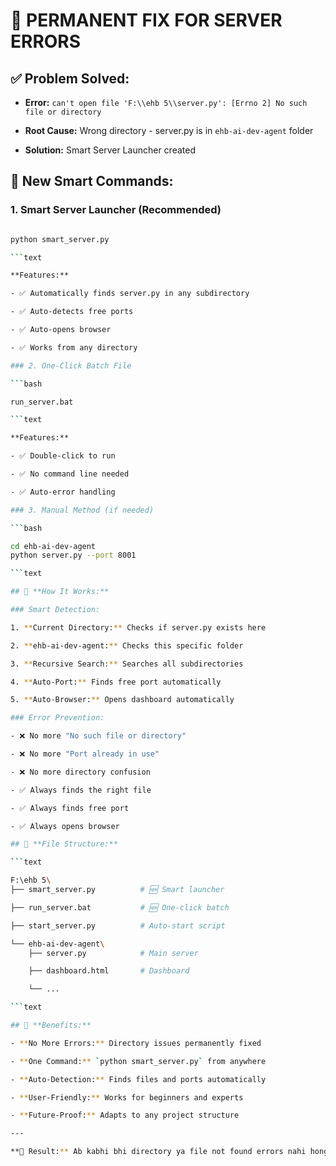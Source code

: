# 🔧 **PERMANENT FIX FOR SERVER ERRORS**

## ✅ **Problem Solved:**

- **Error:** `can't open file 'F:\\ehb 5\\server.py': [Errno 2] No such file or
directory`

- **Root Cause:** Wrong directory - server.py is in `ehb-ai-dev-agent` folder

- **Solution:** Smart Server Launcher created

## 🚀 **New Smart Commands:**

### 1. Smart Server Launcher (Recommended)

```bash

python smart_server.py

```text

**Features:**

- ✅ Automatically finds server.py in any subdirectory

- ✅ Auto-detects free ports

- ✅ Auto-opens browser

- ✅ Works from any directory

### 2. One-Click Batch File

```bash

run_server.bat

```text

**Features:**

- ✅ Double-click to run

- ✅ No command line needed

- ✅ Auto-error handling

### 3. Manual Method (if needed)

```bash

cd ehb-ai-dev-agent
python server.py --port 8001

```text

## 🎯 **How It Works:**

### Smart Detection:

1. **Current Directory:** Checks if server.py exists here

2. **ehb-ai-dev-agent:** Checks this specific folder

3. **Recursive Search:** Searches all subdirectories

4. **Auto-Port:** Finds free port automatically

5. **Auto-Browser:** Opens dashboard automatically

### Error Prevention:

- ❌ No more "No such file or directory"

- ❌ No more "Port already in use"

- ❌ No more directory confusion

- ✅ Always finds the right file

- ✅ Always finds free port

- ✅ Always opens browser

## 📁 **File Structure:**

```text

F:\ehb 5\
├── smart_server.py          # 🆕 Smart launcher

├── run_server.bat           # 🆕 One-click batch

├── start_server.py          # Auto-start script

└── ehb-ai-dev-agent\
    ├── server.py            # Main server

    ├── dashboard.html       # Dashboard

    └── ...

```text

## 🎉 **Benefits:**

- **No More Errors:** Directory issues permanently fixed

- **One Command:** `python smart_server.py` from anywhere

- **Auto-Detection:** Finds files and ports automatically

- **User-Friendly:** Works for beginners and experts

- **Future-Proof:** Adapts to any project structure

---

**🎯 Result:** Ab kabhi bhi directory ya file not found errors nahi honge!